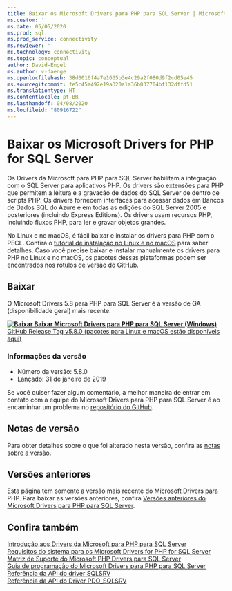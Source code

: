 ```yaml
---
title: Baixar os Microsoft Drivers para PHP para SQL Server | Microsoft Docs
ms.custom: ''
ms.date: 05/05/2020
ms.prod: sql
ms.prod_service: connectivity
ms.reviewer: ''
ms.technology: connectivity
ms.topic: conceptual
author: David-Engel
ms.author: v-daenge
ms.openlocfilehash: 38d0016f4a7e1635b3e4c29a2f080d9f2cd05e45
ms.sourcegitcommit: fe5c45a492e19a320a1a36b037704bf132dffd51
ms.translationtype: HT
ms.contentlocale: pt-BR
ms.lasthandoff: 04/08/2020
ms.locfileid: "80916722"
---
```

# <a name="download-the-microsoft-drivers-for-php-for-sql-server"></a>Baixar os Microsoft Drivers for PHP for SQL Server

Os Drivers da Microsoft para PHP para SQL Server habilitam a integração com o SQL Server para aplicativos PHP. Os drivers são extensões para PHP que permitem a leitura e a gravação de dados do SQL Server de dentro de scripts PHP. Os drivers fornecem interfaces para acessar dados em Bancos de Dados SQL do Azure e em todas as edições do SQL Server 2005 e posteriores (incluindo Express Editions). Os drivers usam recursos PHP, incluindo fluxos PHP, para ler e gravar objetos grandes.

No Linux e no macOS, é fácil baixar e instalar os drivers para PHP com o PECL. Confira o [tutorial de instalação no Linux e no macOS](installation-tutorial-linux-mac.md) para saber detalhes. Caso você precise baixar e instalar manualmente os drivers para PHP no Linux e no macOS, os pacotes dessas plataformas podem ser encontrados nos rótulos de versão do GitHub.

## <a name="download"></a>Baixar

O Microsoft Drivers 5.8 para PHP para SQL Server é a versão de GA (disponibilidade geral) mais recente.

**[![Baixar](../../ssms/media/download-icon.png) Baixar Microsoft Drivers para PHP para SQL Server (Windows)](https://go.microsoft.com/fwlink/?linkid=2120362)**  
[GitHub Release Tag v5.8.0 (pacotes para Linux e macOS estão disponíveis aqui)](https://github.com/Microsoft/msphpsql/releases/tag/v5.8.0)

### <a name="version-information"></a>Informações da versão

- Número da versão: 5.8.0
- Lançado: 31 de janeiro de 2019

Se você quiser fazer algum comentário, a melhor maneira de entrar em contato com a equipe do Microsoft Drivers para PHP para SQL Server é ao encaminhar um problema no [repositório do GitHub](https://github.com/Microsoft/msphpsql/issues).

## <a name="release-notes"></a>Notas de versão

Para obter detalhes sobre o que foi alterado nesta versão, confira as [notas sobre a versão](release-notes-php-sql-driver.md).

## <a name="previous-releases"></a>Versões anteriores

Esta página tem somente a versão mais recente do Microsoft Drivers para PHP. Para baixar as versões anteriores, confira [Versões anteriores do Microsoft Drivers para PHP para SQL Server](release-notes-php-sql-driver.md#previous-releases).

## <a name="see-also"></a>Confira também

[Introdução aos Drivers da Microsoft para PHP para SQL Server](getting-started-with-the-php-sql-driver.md)  
[Requisitos do sistema para os Microsoft Drivers for PHP for SQL Server](system-requirements-for-the-php-sql-driver.md)  
[Matriz de Suporte do Microsoft PHP Drivers para SQL Server](microsoft-php-drivers-for-sql-server-support-matrix.md)  
[Guia de programação do Microsoft Drivers para PHP para SQL Server](programming-guide-for-php-sql-driver.md)  
[Referência da API do driver SQLSRV](sqlsrv-driver-api-reference.md)  
[Referência da API do Driver PDO_SQLSRV](pdo-sqlsrv-driver-reference.md)  
